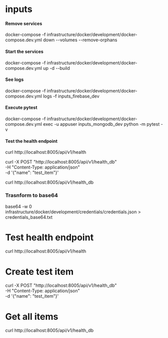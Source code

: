 # inputs
#### Remove services
docker-compose -f infrastructure/docker/development/docker-compose.dev.yml down --volumes --remove-orphans

#### Start the services
docker-compose -f infrastructure/docker/development/docker-compose.dev.yml up -d --build

#### See logs
docker-compose -f infrastructure/docker/development/docker-compose.dev.yml logs -f inputs_firebase_dev

#### Execute pytest
docker-compose -f infrastructure/docker/development/docker-compose.dev.yml exec -u appuser inputs_mongodb_dev python -m pytest -v

#### Test the health endpoint
curl http://localhost:8005/api/v1/health

curl -X POST "http://localhost:8005/api/v1/health_db" \
  -H "Content-Type: application/json" \
  -d '{"name": "test_item"}'

curl http://localhost:8005/api/v1/health_db


### Trasnform to base64
base64 -w 0 infrastructure/docker/development/credentials/credentials.json > credentials_base64.txt

# Test health endpoint
curl http://localhost:8005/api/v1/health

# Create test item
curl -X POST "http://localhost:8005/api/v1/health_db" \
  -H "Content-Type: application/json" \
  -d '{"name": "test_item"}'

# Get all items
curl http://localhost:8005/api/v1/health_db
